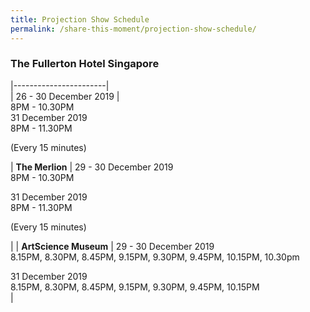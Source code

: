 ```yaml
---
title: Projection Show Schedule
permalink: /share-this-moment/projection-show-schedule/
---
```


### The Fullerton Hotel Singapore

|-----------------------|  
| 26 - 30 December 2019 |  
8PM - 10.30PM    
31 December 2019   
8PM - 11.30PM 

(Every 15 minutes)   
 
|  **The Merlion**  |  29 - 30 December 2019   
8PM - 10.30PM    
  
31 December 2019   
8PM - 11.30PM 

(Every 15 minutes)   

 | 
|  **ArtScience Museum**   |  29 - 30 December 2019    
8.15PM, 8.30PM, 8.45PM, 9.15PM, 9.30PM, 9.45PM, 10.15PM, 10.30pm   
  
31 December 2019   
8.15PM, 8.30PM, 8.45PM, 9.15PM, 9.30PM, 9.45PM, 10.15PM   
 | 
